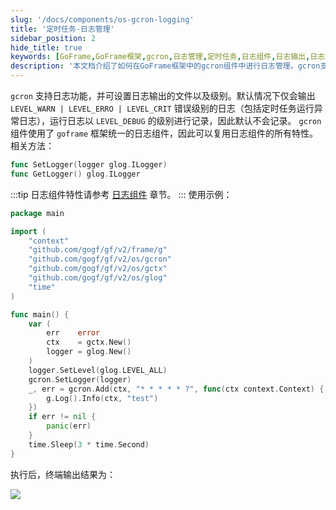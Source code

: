 ```yaml
---
slug: '/docs/components/os-gcron-logging'
title: '定时任务-日志管理'
sidebar_position: 2
hide_title: true
keywords: [GoFrame,GoFrame框架,gcron,日志管理,定时任务,日志组件,日志输出,日志级别,GoFrame日志,glog]
description: '本文档介绍了如何在GoFrame框架中的gcron组件中进行日志管理。gcron支持设置日志输出文件和级别，默认记录错误级别日志。通过GoFrame框架的日志组件，用户可以复用日志的所有特性。文章中提供了Go代码示例，展示了如何设置和使用gcron的日志功能。'
---
```


`gcron` 支持日志功能，并可设置日志输出的文件以及级别。默认情况下仅会输出 `LEVEL_WARN | LEVEL_ERRO | LEVEL_CRIT` 错误级别的日志（包括定时任务运行异常日志），运行日志以 `LEVEL_DEBUG` 的级别进行记录，因此默认不会记录。 `gcron` 组件使用了 `goframe` 框架统一的日志组件，因此可以复用日志组件的所有特性。相关方法：

```go
func SetLogger(logger glog.ILogger)
func GetLogger() glog.ILogger
```
:::tip
日志组件特性请参考 [日志组件](../../../核心组件/日志组件/日志组件.md) 章节。
:::
使用示例：

```go
package main

import (
    "context"
    "github.com/gogf/gf/v2/frame/g"
    "github.com/gogf/gf/v2/os/gcron"
    "github.com/gogf/gf/v2/os/gctx"
    "github.com/gogf/gf/v2/os/glog"
    "time"
)

func main() {
    var (
        err    error
        ctx    = gctx.New()
        logger = glog.New()
    )
    logger.SetLevel(glog.LEVEL_ALL)
    gcron.SetLogger(logger)
    _, err = gcron.Add(ctx, "* * * * * ?", func(ctx context.Context) {
        g.Log().Info(ctx, "test")
    })
    if err != nil {
        panic(err)
    }
    time.Sleep(3 * time.Second)
}
```

执行后，终端输出结果为：

![](/markdown/673cee2f61375b3979a03c30934fd8d8.png)